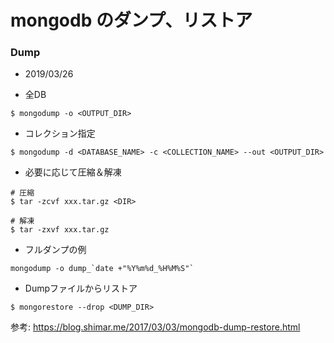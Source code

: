 # mongodb のダンプ、リストア

### Dump

- 2019/03/26

- 全DB
```
$ mongodump -o <OUTPUT_DIR>
```

- コレクション指定
```
$ mongodump -d <DATABASE_NAME> -c <COLLECTION_NAME> --out <OUTPUT_DIR>
```

- 必要に応じて圧縮＆解凍
```
# 圧縮
$ tar -zcvf xxx.tar.gz <DIR>

# 解凍
$ tar -zxvf xxx.tar.gz
```

- フルダンプの例
```
mongodump -o dump_`date +"%Y%m%d_%H%M%S"`
```

- Dumpファイルからリストア
```
$ mongorestore --drop <DUMP_DIR>
```

参考: https://blog.shimar.me/2017/03/03/mongodb-dump-restore.html
